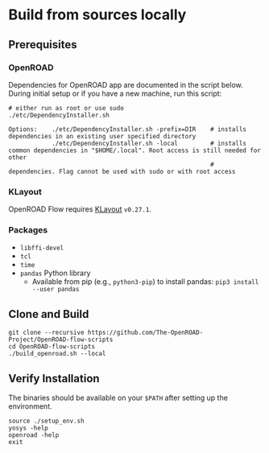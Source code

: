 # Build from sources locally

## Prerequisites

### OpenROAD

Dependencies for OpenROAD app are documented in the script below.
During initial setup or if you have a new machine, run this script:

``` shell
# either run as root or use sudo
./etc/DependencyInstaller.sh

Options:    ./etc/DependencyInstaller.sh -prefix=DIR    # installs dependencies in an existing user specified directory
            ./etc/DependencyInstaller.sh -local         # installs common dependencies in "$HOME/.local". Root access is still needed for other
                                                        # dependencies. Flag cannot be used with sudo or with root access
```

### KLayout

OpenROAD Flow requires [KLayout](https://www.klayout.de) `v0.27.1`.

### Packages

-   `libffi-devel`
-   `tcl`
-   `time`
-   `pandas` Python library
      -   Available from pip (e.g., `python3-pip`) to install pandas:
          `pip3 install --user pandas`

## Clone and Build

``` shell
git clone --recursive https://github.com/The-OpenROAD-Project/OpenROAD-flow-scripts
cd OpenROAD-flow-scripts
./build_openroad.sh --local
```

## Verify Installation

The binaries should be available on your `$PATH` after setting up the
environment.

``` shell
source ./setup_env.sh
yosys -help
openroad -help
exit
```
